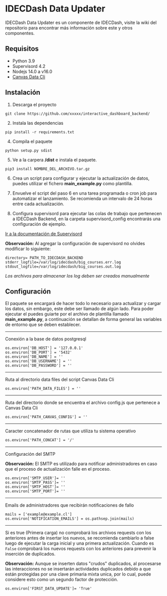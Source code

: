 # IDECDash Data Updater
IDECDash Data Updater es un componente de IDECDash, visite la wiki del repositorio para encontrar más información sobre este y otros componentes.

## Requisitos
- Python 3.9
- Supervisord 4.2
- Nodejs 14.0 a v16.0
- [Canvas Data Cli](https://github.com/instructure/canvas-data-cli "Canvas Data Cli")

## Instalación

1) Descarga el proyecto

`git clone https://github.com/xxxxx/interactive_dashboard_backend/`

2) Instala las dependencias

`pip install -r requirements.txt`

4) Compila el paquete 

`python setup.py sdist`

5) Ve a la carpera **/dist** e instala el paquete.

`pip3 install NOMBRE_DEL_ARCHIVO.tar.gz`

6) Crea un script para configurar y ejecutar la actualización de datos, puedes utilizar el fichero **main_example.py** como plantilla.

7) Envuelve el script del paso 6 en una tarea programada o cron job para automatizar el lanzamiento. Se recomienda un intervalo de 24 horas entre cada actualización.

8) Configura supervisord para ejecutar las colas de trabajo que pertenecen a IDECDash Backend, en la carpeta supervisord_config encontrarás una configuración de ejemplo.

[Ir a la documentación de Supervisord](http://supervisord.org/ "Canvas Data Cli")

**Observación:** Al agregar la configuración de supervisord no olvides modificar lo siguiente:
````
directory= PATH_TO_IDECDASH_BACKEND
stderr_logfile=/var/log/idecdash/big_courses.err.log
stdout_logfile=/var/log/idecdash/big_courses.out.log
````
*Los archivos para almacenar los log deben ser creados manualmente*


## Configuración
El paquete se encargará de hacer todo lo necesario para actualizar y cargar los datos, sin embargo, este debe ser llamado de algún lado. Para poder ejecutar el puedes guiarte por el archivo de plantilla llamado **main_example.py**, a continuación se detallan de forma general las variables de entorno que se deben establecer.

***

Conexión a la base de datos postgresql
````
os.environ['DB_HOST'] = '127.0.0.1'
os.environ['DB_PORT'] = '5432'
os.environ['DB_NAME'] = ''
os.environ['DB_USERNAME'] = ''
os.environ['DB_PASSWORD'] = ''
````

***

Ruta al directorio data files del script Canvas Data Cli
````
os.environ['PATH_DATA_FILES'] = ''
````

***

Ruta del directorio donde se encuentra el archivo config.js que pertenece a Canvas Data Cli
````
os.environ['PATH_CANVAS_CONFIG'] = ''
````

***

Caracter concatenador de rutas que utiliza tu sistema operativo  

````
os.environ['PATH_CONCAT'] = '/'
````

***

Configuración del SMTP

**Observación:** El SMTP es utilizado para notificar administradores en caso que el proceso de actualización falle en el proceso.

````
os.environ['SMTP_USER']= ''
os.environ['SMTP_PASS']= ''
os.environ['SMTP_HOST']= ''
os.environ['SMTP_PORT']= ''
````

***

Emails de administradores que recibirán notificaciones de fallo

````
mails = ['example@example.cl']
os.environ['NOTIFICATION_EMAILS'] = os.pathsep.join(mails)
````

***

Si es true (Primera carga) no comprobará los archivos requests con los anteriores antes de insertar los nuevos, se recomienda cambiarlo a false luego de ejecutar la carga inicial y una primera actualización.
Cuando es ````False```` comprobará los nuevos requests con los anteriores para prevenir la inserción de duplicados.

**Observación:** Aunque se inserten datos "crudos" duplicados, al procesarse las interacciones no se insertarán actividades duplicados debido a que están protegidas por una clave primaria mixta unica, por lo cual, puede considere esto como un segundo factor de protección.

````
os.environ['FIRST_DATA_UPDATE']= 'True'
````
